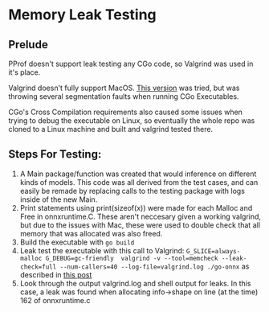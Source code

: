 # Memory Leak Testing
## Prelude
PProf doesn't support leak testing any CGo code, so Valgrind was used in it's place.

Valgrind doesn't fully support MacOS. [This version](https://github.com/LouisBrunner/valgrind-macos) was tried, but was throwing several segmentation faults when running CGo Executables.

CGo's Cross Compilation requirements also caused some issues when trying to debug the executable on Linux, so eventually the whole repo was cloned to a Linux machine and built and valgrind tested there.
## Steps For Testing:
1. A Main package/function was created that would inference on different kinds of models. This code was all derived from the test cases, and can easily be remade by replacing calls to the testing package with logs inside of the new Main.
2. Print statements using print(sizeof(x)) were made for each Malloc and Free in onnxruntime.C. These aren't neccesary given a working valgrind, but due to the issues with Mac, these were used to double check that all memory that was allocated was also freed.
3. Build the executable with ```go build```
4. Leak test the executable with this call to Valgrind: ```G_SLICE=always-malloc G_DEBUG=gc-friendly  valgrind -v --tool=memcheck --leak-check=full --num-callers=40 --log-file=valgrind.log ./go-onnx``` as described in [this post](https://stackoverflow.com/questions/71500390/can-valigrind-memcheck-be-used-with-cgo)
5. Look through the output valgrind.log and shell output for leaks. In this case, a leak was found when allocating info->shape on line (at the time) 162 of onnxruntime.c